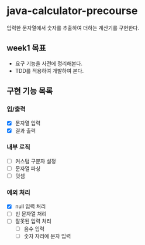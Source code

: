 # java-calculator-precourse

입력한 문자열에서 숫자를 추출하여 더하는 계산기를 구현한다.

## week1 목표

- 요구 기능을 사전에 정리해본다.
- TDD를 적용하여 개발하여 본다.

## 구현 기능 목록

### 입/출력

- [x] 문자열 입력
- [x] 결과 출력

### 내부 로직

- [ ] 커스텀 구분자 설정
- [ ] 문자열 파싱
- [ ] 덧셈

### 예외 처리

- [x] null 입력 처리
- [ ] 빈 문자열 처리
- [ ] 잘못된 입력 처리
    - [ ] 음수 입력
    - [ ] 숫자 자리에 문자 입력
